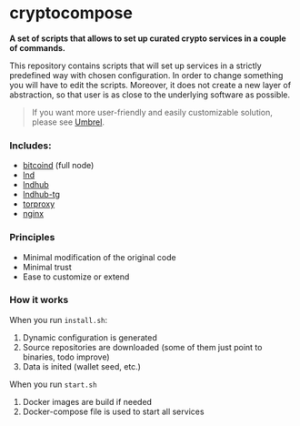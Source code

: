# cryptocompose

**A set of scripts that allows to set up curated crypto services in a couple of commands.**

This repository contains scripts that will set up services in a strictly predefined way with chosen configuration. In order to change something you will have to edit the scripts. Moreover, it does not create a new layer of abstraction, so that user is as close to the underlying software as possible.

> If you want more user-friendly and easily customizable solution, please see [Umbrel](https://umbrel.com).


### Includes:

* [bitcoind](https://github.com/bitcoin/bitcoin) (full node)
* [lnd](https://github.com/lightningnetwork/lnd)
* [lndhub](https://github.com/BlueWallet/LndHub)
* [lndhub-tg](https://github.com/yrzam/lndhub-tg)
* [torproxy](https://github.com/dperson/torproxy)
* [nginx](https://github.com/nginxinc/docker-nginx)


### Principles

* Minimal modification of the original code
* Minimal trust
* Ease to customize or extend


### How it works

When you run `install.sh`:

1. Dynamic configuration is generated
2. Source repositories are downloaded (some of them just point to binaries, todo improve)
3. Data is inited (wallet seed, etc.)

When you run `start.sh`

1. Docker images are build if needed
2. Docker-compose file is used to start all services
